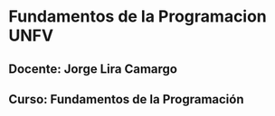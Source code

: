 # Fundamentos de la Programacion UNFV 
## Docente: Jorge Lira Camargo
## Curso: Fundamentos de la Programación
